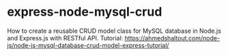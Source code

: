 # express-node-mysql-crud
How to create a reusable CRUD model class for MySQL database in Node.js and Express.js with RESTful API.
Tutorial: https://ahmedshaltout.com/node-js/node-js-mysql-database-crud-model-express-tutorial/
